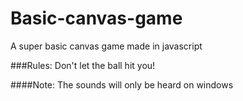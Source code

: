 # Basic-canvas-game
A super basic canvas game made in javascript

###Rules:
Don't let the ball hit you!

####Note:
The sounds will only be heard on windows
